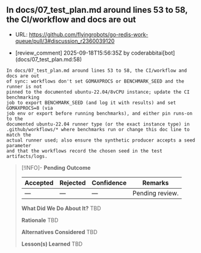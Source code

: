 ## In docs/07_test_plan.md around lines 53 to 58, the CI/workflow and docs are out

- URL: https://github.com/flyingrobots/go-redis-work-queue/pull/3#discussion_r2360039120

- [review_comment] 2025-09-18T15:56:35Z by coderabbitai[bot] (docs/07_test_plan.md:58)

```text
In docs/07_test_plan.md around lines 53 to 58, the CI/workflow and docs are out
of sync: workflows don't set GOMAXPROCS or BENCHMARK_SEED and the runner is not
pinned to the documented ubuntu-22.04/8vCPU instance; update the CI benchmarking
job to export BENCHMARK_SEED (and log it with results) and set GOMAXPROCS=8 (via
job env or export before running benchmarks), and either pin runs-on to the
documented ubuntu-22.04 runner type (or the exact instance type) in
.github/workflows/* where benchmarks run or change this doc line to match the
actual runner used; also ensure the synthetic producer accepts a seed parameter
and that the workflows record the chosen seed in the test artifacts/logs.
```

> [!INFO]- **Pending**
> **Outcome**
> 
> | Accepted | Rejected | Confidence | Remarks |
> |----------|----------|------------|---------|
> | — | — | — | Pending review. |
>
> **What Did We Do About It?**
> TBD
>
> **Rationale**
> TBD
>
> **Alternatives Considered**
> TBD
>
> **Lesson(s) Learned**
> TBD
